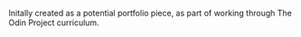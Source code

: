 Initally created as a potential portfolio piece, as part of working through The Odin Project curriculum.